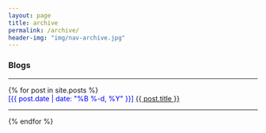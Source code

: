 ```yaml
---
layout: page
title: archive
permalink: /archive/
header-img: "img/nav-archive.jpg"
---
```


### Blogs
<hr>
{% for post in site.posts %}
<div class="post-preview">
<font color="blue">[{{ post.date | date: "%B %-d, %Y" }}]  </font>
<a target="_blank" href="{{ post.url | prepend: site.baseurl }}"> {{ post.title }}  </a>
</div>
<hr>
{% endfor %}
